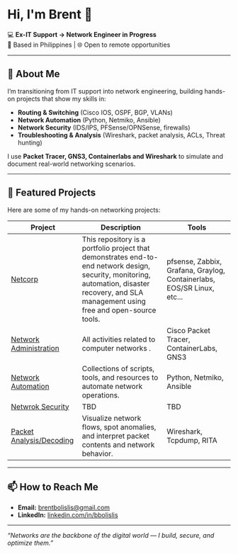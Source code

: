 # Hi, I'm Brent 👋

💻 **Ex-IT Support → Network Engineer in Progress**  
📍 Based in Philippines | 🌐 Open to remote opportunities  

---

## 🚀 About Me
I’m transitioning from IT support into network engineering, building hands-on projects that show my skills in:
- **Routing & Switching** (Cisco IOS, OSPF, BGP, VLANs)
- **Network Automation** (Python, Netmiko, Ansible)
- **Network Security** (IDS/IPS, PFSense/OPNSense, firewalls)
- **Troubleshooting & Analysis** (Wireshark, packet analysis, ACLs, Threat hunting)

I use **Packet Tracer, GNS3, Containerlabs and Wireshark** to simulate and document real-world networking scenarios.

---

## 📂 Featured Projects
Here are some of my hands-on networking projects:

| Project | Description | Tools |
|---------|-------------|-------|
| [Netcorp](https://github.com/bbolislis/netcorp-network) | This repository is a portfolio project that demonstrates end-to-end network design, security, monitoring, automation, disaster recovery, and SLA management using free and open-source tools. | pfsense, Zabbix, Grafana, Graylog, Containerlabs, EOS/SR Linux, etc...|
| [Network Administration](https://github.com/bbolislis/Network-Administration) | All activities related to computer networks . | Cisco Packet Tracer, ContainerLabs, GNS3 |
| [Network Automation](https://github.com/bbolislis/Network-Automation) | Collections of scripts, tools, and resources to automate network operations. | Python, Netmiko, Ansible |
| [Netwrok Security](https://github.com/bbolislis/Network-Security) | TBD | TBD
| [Packet Analysis/Decoding](https://github.com/bbolislis/Packet-Analysis) | Visualize network flows, spot anomalies, and interpret packet contents and network behavior. | Wireshark, Tcpdump, RITA |

---

## 📫 How to Reach Me
- **Email:** brentbolislis@gmail.com
- **LinkedIn:** [linkedin.com/in/bbolislis](https://linkedin.com/in/bbolislis)

---

*“Networks are the backbone of the digital world — I build, secure, and optimize them.”*
